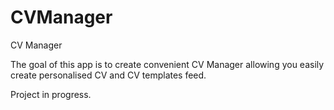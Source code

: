 # CVManager
CV Manager

The goal of this app is to create convenient CV Manager allowing you easily create personalised CV and CV templates feed. 

Project in progress. 
